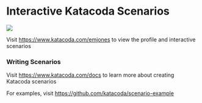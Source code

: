 # Interactive Katacoda Scenarios

[![](http://shields.katacoda.com/katacoda/emjones/count.svg)](https://www.katacoda.com/emjones "Get your profile on Katacoda.com")

Visit https://www.katacoda.com/emjones to view the profile and interactive scenarios

### Writing Scenarios
Visit https://www.katacoda.com/docs to learn more about creating Katacoda scenarios

For examples, visit https://github.com/katacoda/scenario-example
